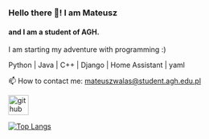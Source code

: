 ### Hello there 👋! I am Mateusz
#### and I am a student of AGH.

I am starting my adventure with programming :)

Python | Java | C++ | Django | Home Assistant | yaml

📫 How to contact me: mateuszwalas@student.agh.edu.pl 


[<img src='https://cdn.jsdelivr.net/npm/simple-icons@3.0.1/icons/github.svg' alt='github' height='40'>](https://github.com/m-walas)  

[![Top Langs](https://github-readme-stats.vercel.app/api/top-langs/?username=m-walas)](https://github.com/anuraghazra/github-readme-stats)
